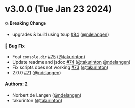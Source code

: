 # v3.0.0 (Tue Jan 23 2024)

#### 💥 Breaking Change

- upgrades & build using tsup [#84](https://github.com/storybookjs/storybook-addon-console/pull/84) ([@ndelangen](https://github.com/ndelangen))

#### 🐛 Bug Fix

- Feat `console.dir` [#75](https://github.com/storybookjs/storybook-addon-console/pull/75) ([@takurinton](https://github.com/takurinton))
- Update readme and jsdoc [#74](https://github.com/storybookjs/storybook-addon-console/pull/74) ([@takurinton](https://github.com/takurinton) [@ndelangen](https://github.com/ndelangen))
- Fix scripts does not working [#73](https://github.com/storybookjs/storybook-addon-console/pull/73) ([@takurinton](https://github.com/takurinton))
- 2.0.0 [#71](https://github.com/storybookjs/storybook-addon-console/pull/71) ([@ndelangen](https://github.com/ndelangen))

#### Authors: 2

- Norbert de Langen ([@ndelangen](https://github.com/ndelangen))
- takurinton ([@takurinton](https://github.com/takurinton))
